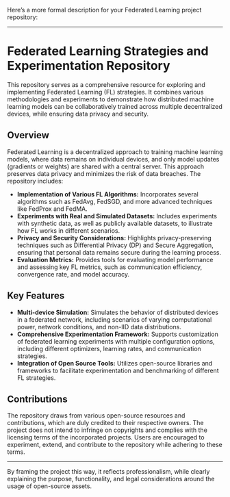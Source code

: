 Here’s a more formal description for your Federated Learning project repository:

---

# Federated Learning Strategies and Experimentation Repository

This repository serves as a comprehensive resource for exploring and implementing Federated Learning (FL) strategies. It combines various methodologies and experiments to demonstrate how distributed machine learning models can be collaboratively trained across multiple decentralized devices, while ensuring data privacy and security. 

## Overview

Federated Learning is a decentralized approach to training machine learning models, where data remains on individual devices, and only model updates (gradients or weights) are shared with a central server. This approach preserves data privacy and minimizes the risk of data breaches. The repository includes:

- **Implementation of Various FL Algorithms:** Incorporates several algorithms such as FedAvg, FedSGD, and more advanced techniques like FedProx and FedMA.
- **Experiments with Real and Simulated Datasets:** Includes experiments with synthetic data, as well as publicly available datasets, to illustrate how FL works in different scenarios.
- **Privacy and Security Considerations:** Highlights privacy-preserving techniques such as Differential Privacy (DP) and Secure Aggregation, ensuring that personal data remains secure during the learning process.
- **Evaluation Metrics:** Provides tools for evaluating model performance and assessing key FL metrics, such as communication efficiency, convergence rate, and model accuracy.

## Key Features

- **Multi-device Simulation:** Simulates the behavior of distributed devices in a federated network, including scenarios of varying computational power, network conditions, and non-IID data distributions.
- **Comprehensive Experimentation Framework:** Supports customization of federated learning experiments with multiple configuration options, including different optimizers, learning rates, and communication strategies.
- **Integration of Open Source Tools:** Utilizes open-source libraries and frameworks to facilitate experimentation and benchmarking of different FL strategies.
  
## Contributions

The repository draws from various open-source resources and contributions, which are duly credited to their respective owners. The project does not intend to infringe on copyrights and complies with the licensing terms of the incorporated projects. Users are encouraged to experiment, extend, and contribute to the repository while adhering to these terms.

---

By framing the project this way, it reflects professionalism, while clearly explaining the purpose, functionality, and legal considerations around the usage of open-source assets.
